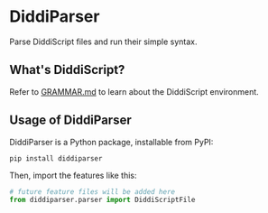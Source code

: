 # DiddiParser

Parse DiddiScript files and run their simple syntax.

## What's DiddiScript?

Refer to [GRAMMAR.md](http://github.com/diddileija/diddiparser/blob/main/GRAMMAR.md) to learn about the DiddiScript
environment.

## Usage of DiddiParser

DiddiParser is a Python package, installable from PyPI:

```
pip install diddiparser
```

Then, import the features like this:

```python
# future feature files will be added here
from diddiparser.parser import DiddiScriptFile
```
